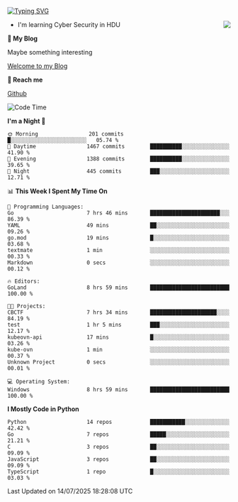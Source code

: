 [![Typing SVG](https://readme-typing-svg.herokuapp.com?font=Fira+Code&pause=1000&random=false&width=450&height=60&lines=Hello+%F0%9F%91%8B%F0%9F%8F%BB;I'm+JBNRZ)](https://git.io/typing-svg)

<a href="#">
  <img align="right" src="https://github-readme-stats.vercel.app/api?username=JBNRZ&show_icons=true&bg_color=15,f2f7fd,E0EAFC" />
</a>

- I'm learning Cyber Security in HDU

 **🌱 My Blog**

Maybe something interesting

[Welcome to my Blog](https://jbnrz.com.cn/)

 **💬 Reach me** 

[Github](https://github.com/JBNRZ)


<!--START_SECTION:waka-->
![Code Time](http://img.shields.io/badge/Code%20Time-1%2C312%20hrs%2048%20mins-blue)

**I'm a Night 🦉** 

```text
🌞 Morning                201 commits         █░░░░░░░░░░░░░░░░░░░░░░░░   05.74 % 
🌆 Daytime                1467 commits        ██████████░░░░░░░░░░░░░░░   41.90 % 
🌃 Evening                1388 commits        ██████████░░░░░░░░░░░░░░░   39.65 % 
🌙 Night                  445 commits         ███░░░░░░░░░░░░░░░░░░░░░░   12.71 % 
```


📊 **This Week I Spent My Time On** 

```text
💬 Programming Languages: 
Go                       7 hrs 46 mins       ██████████████████████░░░   86.39 % 
YAML                     49 mins             ██░░░░░░░░░░░░░░░░░░░░░░░   09.26 % 
go.mod                   19 mins             █░░░░░░░░░░░░░░░░░░░░░░░░   03.68 % 
textmate                 1 min               ░░░░░░░░░░░░░░░░░░░░░░░░░   00.33 % 
Markdown                 0 secs              ░░░░░░░░░░░░░░░░░░░░░░░░░   00.12 % 

🔥 Editors: 
GoLand                   8 hrs 59 mins       █████████████████████████   100.00 % 

🐱‍💻 Projects: 
CBCTF                    7 hrs 34 mins       █████████████████████░░░░   84.19 % 
test                     1 hr 5 mins         ███░░░░░░░░░░░░░░░░░░░░░░   12.17 % 
kubeovn-api              17 mins             █░░░░░░░░░░░░░░░░░░░░░░░░   03.26 % 
kube-ovn                 1 min               ░░░░░░░░░░░░░░░░░░░░░░░░░   00.37 % 
Unknown Project          0 secs              ░░░░░░░░░░░░░░░░░░░░░░░░░   00.01 % 

💻 Operating System: 
Windows                  8 hrs 59 mins       █████████████████████████   100.00 % 
```

**I Mostly Code in Python** 

```text
Python                   14 repos            ███████████░░░░░░░░░░░░░░   42.42 % 
Go                       7 repos             █████░░░░░░░░░░░░░░░░░░░░   21.21 % 
C                        3 repos             ██░░░░░░░░░░░░░░░░░░░░░░░   09.09 % 
JavaScript               3 repos             ██░░░░░░░░░░░░░░░░░░░░░░░   09.09 % 
TypeScript               1 repo              █░░░░░░░░░░░░░░░░░░░░░░░░   03.03 % 
```




 Last Updated on 14/07/2025 18:28:08 UTC
<!--END_SECTION:waka-->
